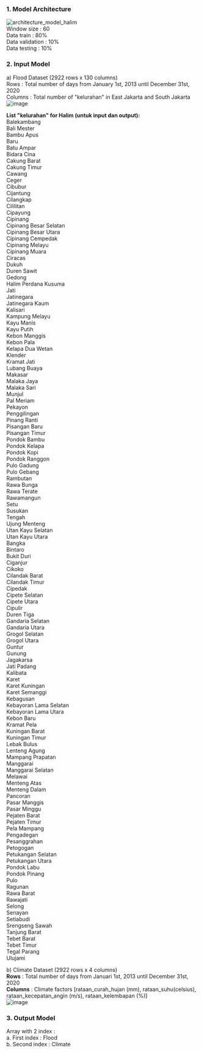### 1. Model Architecture
![architecture_model_halim](https://github.com/Bangkit-Capstone-C241-PS310/flood-forecast/assets/160315000/f573b129-b2dc-484f-990c-2c3636ec5a95) <br/>
Window size : 60 <br/>
Data train : 80% <br/>
Data validation : 10% <br/>
Data testing : 10% <br/>

### 2. Input Model
a) Flood Dataset (2922 rows x 130 columns) <br/>
Rows : Total number of days from January 1st, 2013 until December 31st, 2020 <br/>
Columns : Total number of "kelurahan" in East Jakarta and South Jakarta <br/>
![image](https://github.com/Bangkit-Capstone-C241-PS310/flood-forecast/assets/160315000/ca596649-9a21-4fbb-8506-4889ccdcb8e2) <br/>

**List "kelurahan" for Halim (untuk input dan output):** <br/>
Balekambang <br/>
Bali Mester <br/>
Bambu Apus <br/>
Baru <br/>
Batu Ampar <br/>
Bidara Cina <br/>
Cakung Barat <br/>
Cakung Timur <br/>
Cawang <br/>
Ceger <br/>
Cibubur <br/>
Cijantung <br/>
Cilangkap <br/>
Cililitan <br/>
Cipayung <br/>
Cipinang <br/>
Cipinang Besar Selatan <br/>
Cipinang Besar Utara <br />
Cipinang Cempedak <br />
Cipinang Melayu <br />
Cipinang Muara <br />
Ciracas <br />
Dukuh <br />
Duren Sawit <br />
Gedong <br />
Halim Perdana Kusuma <br />
Jati <br />
Jatinegara <br />
Jatinegara Kaum <br />
Kalisari <br />
Kampung Melayu <br />
Kayu Manis <br />
Kayu Putih <br />
Kebon Manggis <br />
Kebon Pala <br />
Kelapa Dua Wetan <br />
Klender <br />
Kramat Jati <br />
Lubang Buaya <br />
Makasar <br />
Malaka Jaya <br />
Malaka Sari <br />
Munjul <br />
Pal Meriam <br />
Pekayon <br />
Penggilingan <br />
Pinang Ranti <br />
Pisangan Baru <br />
Pisangan Timur <br />
Pondok Bambu <br />
Pondok Kelapa <br />
Pondok Kopi <br />
Pondok Ranggon <br />
Pulo Gadung <br />
Pulo Gebang <br />
Rambutan <br />
Rawa Bunga <br />
Rawa Terate <br />
Rawamangun <br />
Setu <br />
Susukan <br />
Tengah <br />
Ujung Menteng <br />
Utan Kayu Selatan <br />
Utan Kayu Utara <br />
Bangka <br />
Bintaro <br />
Bukit Duri <br />
Ciganjur <br />
Cikoko <br />
Cilandak Barat <br />
Cilandak Timur <br />
Cipedak <br />
Cipete Selatan <br />
Cipete Utara <br />
Cipulir <br />
Duren Tiga <br />
Gandaria Selatan <br />
Gandaria Utara <br />
Grogol Selatan <br />
Grogol Utara <br />
Guntur <br />
Gunung <br />
Jagakarsa <br />
Jati Padang <br />
Kalibata <br />
Karet <br />
Karet Kuningan <br />
Karet Semanggi <br />
Kebagusan <br />
Kebayoran Lama Selatan <br />
Kebayoran Lama Utara <br />
Kebon Baru <br />
Kramat Pela <br />
Kuningan Barat <br />
Kuningan Timur <br />
Lebak Bulus <br />
Lenteng Agung <br />
Mampang Prapatan <br />
Manggarai <br />
Manggarai Selatan <br />
Melawai <br />
Menteng Atas <br />
Menteng Dalam <br />
Pancoran <br />
Pasar Manggis <br />
Pasar Minggu <br />
Pejaten Barat <br />
Pejaten Timur <br />
Pela Mampang <br />
Pengadegan <br />
Pesanggrahan <br />
Petogogan <br />
Petukangan Selatan <br />
Petukangan Utara <br />
Pondok Labu <br />
Pondok Pinang <br />
Pulo <br />
Ragunan <br />
Rawa Barat <br />
Rawajati <br />
Selong <br />
Senayan <br />
Setiabudi <br />
Srengseng Sawah <br />
Tanjung Barat <br />
Tebet Barat <br />
Tebet Timur <br />
Tegal Parang <br />
Ulujami <br />

b) Climate Dataset (2922 rows x 4 columns) <br />
**Rows** : Total number of days from Januari 1st, 2013 until December 31st, 2020 <br />
**Columns** : Climate factors [rataan_curah_hujan (mm), rataan_suhu(celsius), rataan_kecepatan_angin (m/s), rataan_kelembapan (%)] <br />
![image](https://github.com/Bangkit-Capstone-C241-PS310/flood-forecast/assets/160315000/b027132f-f7ac-4a3d-8fdf-a9d1a6a0de73)

### 3. Output Model
Array with 2 index : <br/>
a. First index : Flood <br/>
b. Second index : Climate <br/>
